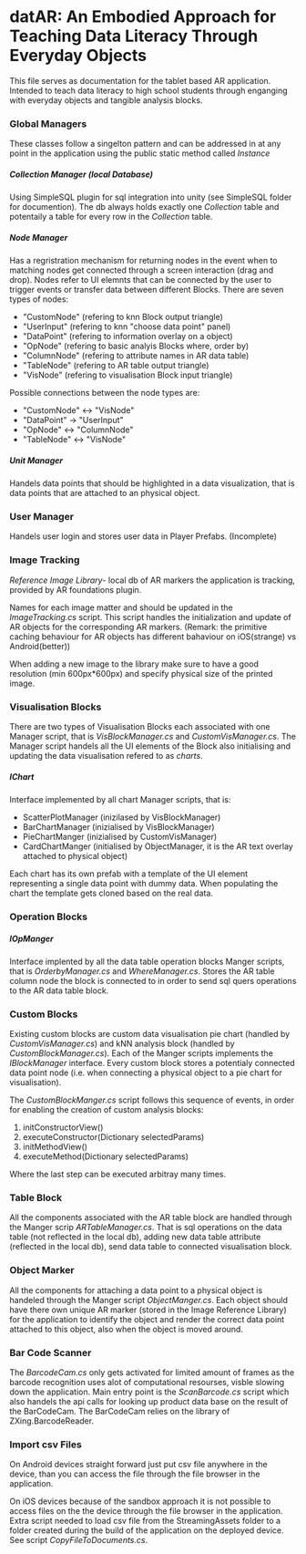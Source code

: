 <h1> datAR: An Embodied Approach for Teaching Data Literacy Through Everyday Objects </h1>
<p>
This file serves as documentation for the  tablet based AR application. Intended to teach data literacy to high school students through enganging with everyday objects and tangible analysis blocks.
</p>

<h3>Global Managers</h3>
These classes follow a singelton pattern and can be addressed in at any point in the application using the public static method called <em>Instance</em>

<h5>Collection Manager (local Database)</h5>
Using SimpleSQL plugin for sql integration into unity (see SimpleSQL folder for documention). The db always holds exactly one <em>Collection</em> table and potentaily a table for every row in the <em>Collection</em> table.

<h5>Node Manager</h5>
Has a regristration mechanism for returning nodes in the event when to matching nodes get connected through a screen interaction (drag and drop). Nodes refer to UI elemnts that can be connected by the user to trigger events or transfer data between different Blocks. There are seven types of nodes:
<ul>
<li>"CustomNode" (refering to knn Block output triangle)</li>
<li>"UserInput" (refering to knn "choose data point" panel)</li>
<li>"DataPoint" (refering to information overlay on a object)</li>
<li>"OpNode" (refering to basic analyis Blocks where, order by)</li>
<li>"ColumnNode" (refering to attribute names in AR data table)</li>
<li>"TableNode" (refering to AR table output triangle)</li>
<li>"VisNode" (refering to visualisation Block input triangle)</li>
</ul>
Possible connections between the node types are:
<ul>
<li>"CustomNode" <-> "VisNode"</li>
<li>"DataPoint" -> "UserInput"</li>
<li>"OpNode" <-> "ColumnNode"</li>
<li>"TableNode" <-> "VisNode"</li>
</ul>

<h5>Unit Manager</h5>
Handels data points that should be highlighted in a data visualization, that is data points that are attached to an physical object.

<h3>User Manager</h3>
Handels user login and stores user data in Player Prefabs. (Incomplete)

<h3>Image Tracking</h3>
<em>Reference Image Library</em>- local db of AR markers the application is tracking, provided by AR foundations plugin. 

Names for each image matter and should be updated in the <em>ImageTracking.cs</em> script. This script handles the initialization and update of AR objects for the corresponding AR markers. (Remark: the primitive caching behaviour for AR objects has different bahaviour on iOS(strange) vs Android(better))

When adding a new image to the library make sure to have a good resolution (min 600px*600px) and specify physical size of the printed image.

<h3>Visualisation Blocks</h3>
There are two types of Visualisation Blocks each associated with one Manager script, that is <em>VisBlockManager.cs</em> and <em>CustomVisManager.cs</em>.
The Manager script handels all the UI elements of the Block also initialising and updating the data visualisation refered to as <em>charts</em>.

<h5>IChart</h5>
Interface implemented by all chart Manager scripts, that is:
<ul>
<li>ScatterPlotManager (inizilased by VisBlockManager)</li>
<li>BarChartManager (inizialised by VisBlockManager)</li>
<li>PieChartManger (inizialised by CustomVisManager)</li>
<li>CardChartManger (initialised by ObjectManager, it is the AR text overlay attached to physical object)</li>
</ul>
Each chart has its own prefab with a template of the UI element representing a single data point with dummy data. When populating the chart the template gets cloned based on the real data.

<h3>Operation Blocks</h3>
<h5>IOpManger</h5>
Interface implented by all the data table operation blocks Manger scripts, that is <em>OrderbyManager.cs</em> and <em>WhereManager.cs</em>. Stores the AR table column node the block is connected to in order to send sql quers operations to the AR data table block.

<h3>Custom Blocks</h3>
Existing custom blocks are custom data visualisation pie chart (handled by <em>CustomVisManager.cs</em>) and kNN analysis block (handled by <em>CustomBlockManager.cs</em>). Each of the Manger scripts implements the <em>IBlockManager</em> interface. Every custom block stores a potentialy connected data point node (i.e. when connecting a physical object to a pie chart for visualisation).

The <em>CustomBlockManger.cs</em> script follows this sequence of events, in order for enabling the creation of custom analysis blocks:
<ol>
<li>initConstructorView()</li>
<li>executeConstructor(Dictionary<string, string> selectedParams)</li>
<li>initMethodView()</li>
<li>executeMethod(Dictionary<string, string> selectedParams)</li>
</ol>
Where the last step can be executed arbitray many times.

<h3>Table Block</h3>
All the components associated with the AR table block are handled through the Manger scrip <em>ARTableManager.cs</em>. That is sql operations on the data table (not reflected in the local db), adding new data table attribute (reflected in the local db), send data table to connected visualisation block.

<h3>Object Marker</h3>
All the components for attaching a data point to a physical object is handeled through the Manger script <em>ObjectManger.cs</em>. Each object should have there own unique AR marker (stored in the Image Reference Library) for the application to identify the object and render the correct data point attached to this object, also when the object is moved around.

<h3>Bar Code Scanner</h3>
The <em>BarcodeCam.cs</em> only gets activated for limited amount of frames as the barcode recognition uses alot of computational resourses, visble slowing down the application. Main entry point is the <em>ScanBarcode.cs</em> script which also handels the api calls for looking up product data base on the result of the BarCodeCam. The BarCodeCam relies on the library of ZXing.BarcodeReader.

<h3>Import csv Files</h3>
On Android devices straight forward just put csv file anywhere in the device, than you can access the file through the file browser in the application.

On iOS devices because of the sandbox approach it is not possible to access files on the the device through the file browser in the application. Extra script needed to load csv file from the StreamingAssets folder to a folder created during the build of the application on the deployed device. See script <em>CopyFileToDocuments.cs</em>.

